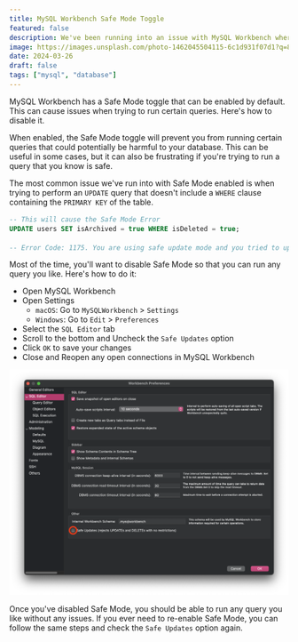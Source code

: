 ```yaml
---
title: MySQL Workbench Safe Mode Toggle
featured: false
description: We've been running into an issue with MySQL Workbench where the Safe Mode toggle is enabled. Here's how to desable it.
image: https://images.unsplash.com/photo-1462045504115-6c1d931f07d1?q=80&w=4739&auto=format&fit=crop&ixlib=rb-4.0.3&ixid=M3wxMjA3fDB8MHxwaG90by1wYWdlfHx8fGVufDB8fHx8fA&q=80&w=1000
date: 2024-03-26
draft: false
tags: ["mysql", "database"]
---
```


MySQL Workbench has a Safe Mode toggle that can be enabled by default. This can cause issues when trying to run certain queries. Here's how to disable it.

When enabled, the Safe Mode toggle will prevent you from running certain queries that could potentially be harmful to your database. This can be useful in some cases, but it can also be frustrating if you're trying to run a query that you know is safe.

The most common issue we've run into with Safe Mode enabled is when trying to perform an `UPDATE` query that doesn't include a `WHERE` clause containing the `PRIMARY KEY` of the table.

```sql
-- This will cause the Safe Mode Error
UPDATE users SET isArchived = true WHERE isDeleted = true;

-- Error Code: 1175. You are using safe update mode and you tried to update a table without a WHERE that uses a KEY column.  To disable safe mode, toggle the option in Preferences -> SQL Editor and reconnect.

```

Most of the time, you'll want to disable Safe Mode so that you can run any query you like. Here's how to do it:

-   Open MySQL Workbench
-   Open Settings
    -   `macOS`: Go to `MySQLWorkbench` > `Settings`
    -   `Windows`: Go to `Edit` > `Preferences`
-   Select the `SQL Editor` tab
-   Scroll to the bottom and Uncheck the `Safe Updates` option
-   Click `OK` to save your changes
-   Close and Reopen any open connections in MySQL Workbench

![A starry night sky.](../../assets/mysql_workbench_settings.png)

Once you've disabled Safe Mode, you should be able to run any query you like without any issues. If you ever need to re-enable Safe Mode, you can follow the same steps and check the `Safe Updates` option again.
